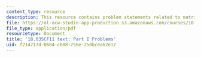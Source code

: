 ```yaml
---
content_type: resource
description: This resource contains problem statements related to matrix methods.
file: https://ol-ocw-studio-app-production.s3.amazonaws.com/courses/18-03sc-differential-equations-fall-2011/f214717d0604c688756e250bcea62e17_MIT18_03SCF11_ps8_s33q.pdf
file_type: application/pdf
resourcetype: Document
title: '18.03SCF11 text: Part I Problems'
uid: f214717d-0604-c688-756e-250bcea62e17
---
```

